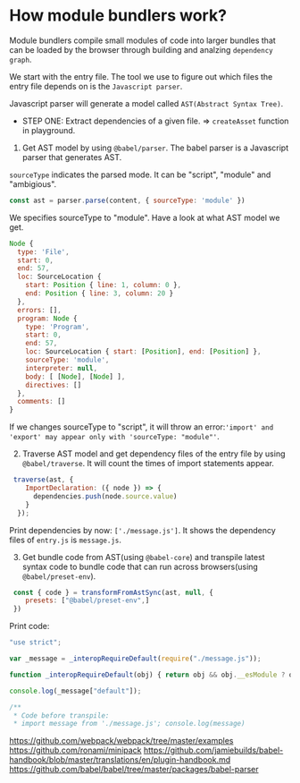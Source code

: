 # How module bundlers work?

Module bundlers compile small modules of code into larger bundles that can be loaded by the browser through building and analzing `dependency graph`.

We start with the entry file. The tool we use to figure out which files the entry file depends on is the `Javascript parser`.

Javascript parser will generate a model called `AST(Abstract Syntax Tree)`.

* STEP ONE: Extract dependencies of a given file. => `createAsset` function in playground.
1) Get AST model by using `@babel/parser`.
The babel parser is a Javascript parser that generates AST.

`sourceType` indicates the parsed mode. It can be "script", "module" and "ambigious".
```javascript
const ast = parser.parse(content, { sourceType: 'module' })
```
We specifies sourceType to "module". Have a look at what AST model we get.
```javascript
Node {
  type: 'File',
  start: 0,
  end: 57,
  loc: SourceLocation {
    start: Position { line: 1, column: 0 },
    end: Position { line: 3, column: 20 }
  },
  errors: [],
  program: Node {
    type: 'Program',
    start: 0,
    end: 57,
    loc: SourceLocation { start: [Position], end: [Position] },
    sourceType: 'module',
    interpreter: null,
    body: [ [Node], [Node] ],
    directives: []
  },
  comments: []
}
```
If we changes sourceType to "script", it will throw an error:`'import' and 'export' may appear only with 'sourceType: "module"'`.

2) Traverse AST model and get dependency files of the entry file by using `@babel/traverse`.
It will count the times of import statements appear.
```javascript
 traverse(ast, {
    ImportDeclaration: ({ node }) => {
      dependencies.push(node.source.value)
    }
  });
```
Print dependencies by now: `['./message.js']`. It shows the dependency files of `entry.js` is `message.js`.

3) Get bundle code from AST(using `@babel-core`) and transpile latest syntax code to bundle code that can run across browsers(using `@babel/preset-env`).
```javascript
 const { code } = transformFromAstSync(ast, null, {
    presets: ["@babel/preset-env",]
 })
```
Print code:
```javascript
"use strict";

var _message = _interopRequireDefault(require("./message.js"));

function _interopRequireDefault(obj) { return obj && obj.__esModule ? obj : { "default": obj }; }

console.log(_message["default"]);

/**
 * Code before transpile:
 * import message from './message.js'; console.log(message)
```

https://github.com/webpack/webpack/tree/master/examples
https://github.com/ronami/minipack
https://github.com/jamiebuilds/babel-handbook/blob/master/translations/en/plugin-handbook.md
https://github.com/babel/babel/tree/master/packages/babel-parser